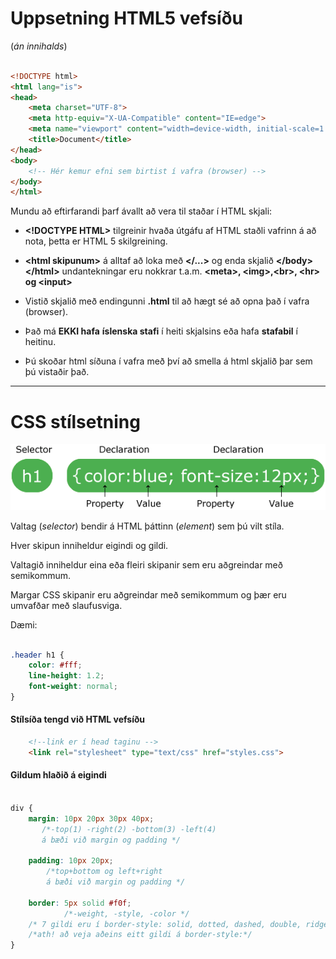 # Uppsetning HTML5 vefsíðu 

(*án innihalds*)

```HTML

<!DOCTYPE html>
<html lang="is">
<head>
    <meta charset="UTF-8">
    <meta http-equiv="X-UA-Compatible" content="IE=edge">
    <meta name="viewport" content="width=device-width, initial-scale=1.0">
    <title>Document</title>
</head>
<body>
    <!-- Hér kemur efni sem birtist í vafra (browser) -->
</body>
</html>

``` 

Mundu að eftirfarandi þarf ávallt að vera til staðar í HTML skjali:

-   **\<!DOCTYPE HTML\>** tilgreinir hvaða útgáfu af HTML staðli vafrinn
    á að nota, þetta er HTML 5 skilgreining.

-   **\<html skipunum\>** á alltaf að loka með **\</\...\>** og enda
    skjalið **\</body\>\</html\>** undantekningar eru nokkrar t.a.m. **\<meta\>, \<img\>,\<br\>, \<hr\> og \<input\>**

-   Vistið skjalið með endingunni **.html** til að hægt sé að opna það í
    vafra (browser).

-   Það má **EKKI hafa** **íslenska stafi** í heiti skjalsins eða hafa
    **stafabil** í heitinu.

-   Þú skoðar html síðuna í vafra með því að smella á html skjalið þar
    sem þú vistaðir það.

________________________________________________________

# CSS stílsetning

![css selector](img/selector.gif)

Valtag (_selector_) bendir á HTML þáttinn (_element_) sem þú vilt stíla.

Hver skipun inniheldur eigindi og gildi.

Valtagið inniheldur eina eða fleiri skipanir sem eru aðgreindar með semikommum.

Margar CSS skipanir eru aðgreindar með semikommum og þær eru umvafðar með slaufusviga.

Dæmi:

```CSS

.header h1 {
    color: #fff;
    line-height: 1.2;
    font-weight: normal;
}

```

#### Stílsíða tengd við HTML vefsíðu

```HTML
    <!--link er í head taginu -->
    <link rel="stylesheet" type="text/css" href="styles.css">

```

#### Gildum hlaðið á eigindi 

```CSS

div {
	margin: 10px 20px 30px 40px; 
	   /*-top(1) -right(2) -bottom(3) -left(4) 
	   á bæði við margin og padding */
	
	padding: 10px 20px; 
		/*top+bottom og left+right 
		á bæði við margin og padding */
	
	border: 5px solid #f0f; 
	        /*-weight, -style, -color */
	/* 7 gildi eru í border-style: solid, dotted, dashed, double, ridge, inset, outset,*/
	/*ath! að veja aðeins eitt gildi á border-style:*/
}

```


